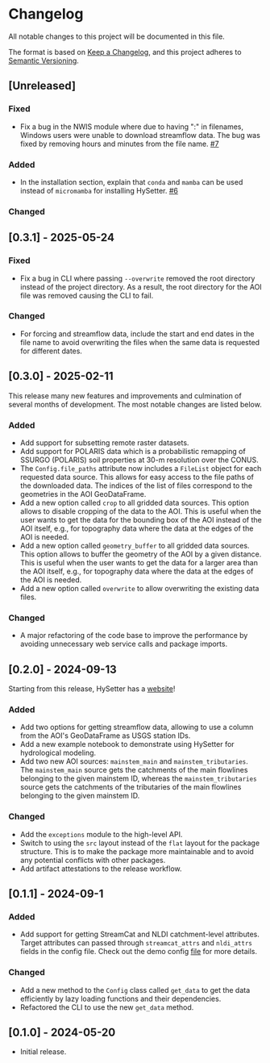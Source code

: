 # Changelog

All notable changes to this project will be documented in this file.

The format is based on [Keep a Changelog](https://keepachangelog.com/en/1.1.0/), and
this project adheres to [Semantic Versioning](https://semver.org/spec/v2.0.0.html).

## [Unreleased]

### Fixed

- Fix a bug in the NWIS module where due to having ":" in filenames, Windows users were
  unable to download streamflow data. The bug was fixed by removing hours and minutes
  from the file name. [#7](https://github.com/hyriver/hysetter/issues/7)

### Added

- In the installation section, explain that `conda` and `mamba` can be used instead of
  `micromamba` for installing HySetter.
  [#6](https://github.com/hyriver/hysetter/issues/6)

### Changed

## [0.3.1] - 2025-05-24

### Fixed

- Fix a bug in CLI where passing `--overwrite` removed the root directory instead of the
  project directory. As a result, the root directory for the AOI file was removed
  causing the CLI to fail.

### Changed

- For forcing and streamflow data, include the start and end dates in the file name to
  avoid overwriting the files when the same data is requested for different dates.

## [0.3.0] - 2025-02-11

This release many new features and improvements and culmination of several months of
development. The most notable changes are listed below.

### Added

- Add support for subsetting remote raster datasets.
- Add support for POLARIS data which is a probabilistic remapping of SSURGO (POLARIS)
  soil properties at 30-m resolution over the CONUS.
- The `Config.file_paths` attribute now includes a `FileList` object for each requested
  data source. This allows for easy access to the file paths of the downloaded data. The
  indices of the list of files correspond to the geometries in the AOI GeoDataFrame.
- Add a new option called `crop` to all gridded data sources. This option allows to
  disable cropping of the data to the AOI. This is useful when the user wants to get the
  data for the bounding box of the AOI instead of the AOI itself, e.g., for topography
  data where the data at the edges of the AOI is needed.
- Add a new option called `geometry_buffer` to all gridded data sources. This option
  allows to buffer the geometry of the AOI by a given distance. This is useful when the
  user wants to get the data for a larger area than the AOI itself, e.g., for topography
  data where the data at the edges of the AOI is needed.
- Add a new option called `overwrite` to allow overwriting the existing data files.

### Changed

- A major refactoring of the code base to improve the performance by avoiding
  unnecessary web service calls and package imports.

## [0.2.0] - 2024-09-13

Starting from this release, HySetter has a [website](https://hysetter.readthedocs.io)!

### Added

- Add two options for getting streamflow data, allowing to use a column from the AOI's
  GeoDataFrame as USGS station IDs.
- Add a new example notebook to demonstrate using HySetter for hydrological modeling.
- Add two new AOI sources: `mainstem_main` and `mainstem_tributaries`. The
  `mainstem_main` source gets the catchments of the main flowlines belonging to the
  given mainstem ID, whereas the `mainstem_tributaries` source gets the catchments of
  the tributaries of the main flowlines belonging to the given mainstem ID.

### Changed

- Add the `exceptions` module to the high-level API.
- Switch to using the `src` layout instead of the `flat` layout for the package
  structure. This is to make the package more maintainable and to avoid any potential
  conflicts with other packages.
- Add artifact attestations to the release workflow.

## [0.1.1] - 2024-09-1

### Added

- Add support for getting StreamCat and NLDI catchment-level attributes. Target
  attributes can passed through `streamcat_attrs` and `nldi_attrs` fields in the config
  file. Check out the demo config
  [file](https://github.com/hyriver/hysetter/blob/main/config_demo.yml) for more
  details.

### Changed

- Add a new method to the `Config` class called `get_data` to get the data efficiently
  by lazy loading functions and their dependencies.
- Refactored the CLI to use the new `get_data` method.

## [0.1.0] - 2024-05-20

- Initial release.
